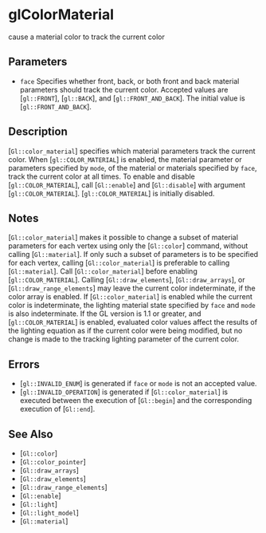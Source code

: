 # glColorMaterial
cause a material color to track the current color

## Parameters
- `face`
  Specifies whether front, back, or both front and back material
  parameters should track the current color. Accepted values are
  [`gl::FRONT`], [`gl::BACK`], and [`gl::FRONT_AND_BACK`]. The initial
  value is [`gl::FRONT_AND_BACK`].

## Description
[`Gl::color_material`] specifies which material parameters track the
  current color. When [`gl::COLOR_MATERIAL`] is enabled, the material
  parameter or parameters specified by `mode`, of the material or
  materials specified by `face`, track the current color at all times.
To enable and disable [`gl::COLOR_MATERIAL`], call [`Gl::enable`] and
  [`Gl::disable`] with argument [`gl::COLOR_MATERIAL`].
  [`gl::COLOR_MATERIAL`] is initially disabled.

## Notes
[`Gl::color_material`] makes it possible to change a subset of
  material parameters for each vertex using only the [`Gl::color`]
  command, without calling [`Gl::material`]. If only such a subset of
  parameters is to be specified for each vertex, calling
  [`Gl::color_material`] is preferable to calling [`Gl::material`].
Call [`Gl::color_material`] before enabling [`gl::COLOR_MATERIAL`].
Calling [`Gl::draw_elements`], [`Gl::draw_arrays`], or
  [`Gl::draw_range_elements`] may leave the current color indeterminate,
  if the color array is enabled. If [`Gl::color_material`] is enabled
  while the current color is indeterminate, the lighting material state
  specified by `face` and `mode` is also indeterminate.
If the GL version is 1.1 or greater, and [`gl::COLOR_MATERIAL`] is
  enabled, evaluated color values affect the results of the lighting
  equation as if the current color were being modified, but no change is
  made to the tracking lighting parameter of the current color.

## Errors
- [`gl::INVALID_ENUM`] is generated if `face` or `mode` is not an
  accepted value.
- [`gl::INVALID_OPERATION`] is generated if [`Gl::color_material`] is
  executed between the execution of [`Gl::begin`] and the corresponding
  execution of [`Gl::end`].

## See Also
- [`Gl::color`]
- [`Gl::color_pointer`]
- [`Gl::draw_arrays`]
- [`Gl::draw_elements`]
- [`Gl::draw_range_elements`]
- [`Gl::enable`]
- [`Gl::light`]
- [`Gl::light_model`]
- [`Gl::material`]
